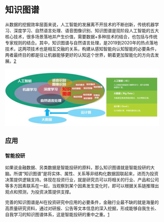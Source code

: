 # 知识图谱

从数据的挖掘效率层面来说，人工智能的发展离不开技术的不断创新，传统机器学习、深度学习、自然语言处理、语音图像识别、知识图谱是现阶段人工智能的五大核心技术，很多场景落地并产生价值，需要数据+多种技术的结合，也包括与传统专家规则的结合。其中，知识图谱与自然语言处理，是2019到2020年的热点落地技术，这两项技术也是相互交融的关系，构建从感知智能向认知智能的必要条件，两者最终目的都是往让机器能够更好的认知这个世界，朝着更加智能化的方向去发展。[2]

![知识图谱与AI的关系](../img/knowledge_map_in_AI.png)

## 应用

### 智能投研

如果说金融数据、另类数据是智能投研的原料，那么知识图谱就是智能投研的大脑。所谓“知识图谱”是将实体、属性、关系等非结构化数据固联起来，进而为投资决策提供逻辑支持。体现在投资行业，就是研究员可以将相关的行业、产品和公司等多方因素联系在一起，当观察到某个因素发生变化时，即可以根据关系链推理出观点和预测，为投资决策提供支撑。

完善的知识图谱是AI在投资研究中应用的必要条件，金融行业最不缺的就是海量的高质量研究资料，通过对研报、公告等文本信息的深入挖掘，形成能够自我生长、自我学习的知识图谱体系，这是智能投研的重中之重。[1]

[1]: https://www.jianshu.com/p/d15703c14cd5
[2]: https://www.weiyangx.com/351456.html
